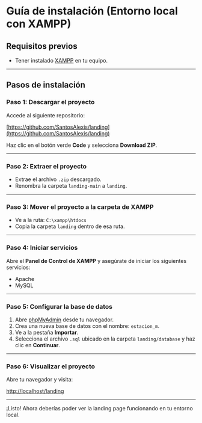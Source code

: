 # Guía de instalación (Entorno local con XAMPP)

## Requisitos previos

-   Tener instalado [XAMPP](https://www.apachefriends.org/index.html) en tu equipo.

---

## Pasos de instalación

### Paso 1: Descargar el proyecto

Accede al siguiente repositorio:

[https://github.com/SantosAlexis/landing](https://github.com/SantosAlexis/landing)

Haz clic en el botón verde **Code** y selecciona **Download ZIP**.

---

### Paso 2: Extraer el proyecto

-   Extrae el archivo `.zip` descargado.
-   Renombra la carpeta `landing-main` a `landing`.

---

### Paso 3: Mover el proyecto a la carpeta de XAMPP

-   Ve a la ruta: `C:\xampp\htdocs`
-   Copia la carpeta `landing` dentro de esa ruta.

---

### Paso 4: Iniciar servicios

Abre el **Panel de Control de XAMPP** y asegúrate de iniciar los siguientes servicios:

-   Apache
-   MySQL

---

### Paso 5: Configurar la base de datos

1. Abre [phpMyAdmin](http://localhost/phpmyadmin) desde tu navegador.
2. Crea una nueva base de datos con el nombre: `estacion_m`.
3. Ve a la pestaña **Importar**.
4. Selecciona el archivo `.sql` ubicado en la carpeta `landing/database` y haz clic en **Continuar**.

---

### Paso 6: Visualizar el proyecto

Abre tu navegador y visita:

[http://localhost/landing](http://localhost/landing)

---

¡Listo! Ahora deberías poder ver la landing page funcionando en tu entorno local.
